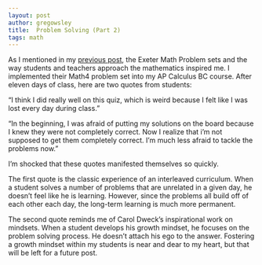 ```yaml
---
layout: post
author: gregowsley
title:  Problem Solving (Part 2)
tags: math
---
```

	
As I mentioned in my [previous post](/2015/08/15/Problem-Solving.html), the Exeter Math Problem sets and the way students and teachers approach the mathematics inspired me. I implemented their Math4 problem set into my AP Calculus BC course.  After eleven days of class, here are two quotes from students:

“I think I did really well on this quiz, which is weird because I felt like I was lost every day during class.”

“In the beginning, I was afraid of putting my solutions on the board because I knew they were not completely correct. Now I realize that i’m not supposed to get them completely correct. I’m much less afraid to tackle the problems now.”

I’m shocked that these quotes manifested themselves so quickly. 

The first quote is the classic experience of an interleaved curriculum. When a student solves a number of problems that are unrelated in a given day, he doesn’t feel like he is learning. However, since the problems all build off of each other each day, the long-term learning is much more permanent. 

The second quote reminds me of Carol Dweck’s inspirational work on mindsets. When a student develops his growth mindset, he focuses on the problem solving process. He doesn’t attach his ego to the answer. Fostering a growth mindset within my students is near and dear to my heart, but that will be left for a future post.
